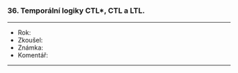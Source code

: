 ### 36. Temporální logiky CTL*, CTL a LTL.

----------------------------------------

- Rok:
- Zkoušel:
- Známka:
- Komentář:

----------------------------------------

